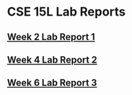 # CSE 15L Lab Reports
## [Week 2 Lab Report 1](https://ohuynh21.github.io/cse15l-lab-reports/lab-report-1-week-2.html)

## [Week 4 Lab Report 2](https://ohuynh21.github.io/cse15l-lab-reports/lab-report-2-week-4.html)

## [Week 6 Lab Report 3](https://ohuynh21.github.io/cse15l-lab-reports/lab-report-3-week-6.html)
